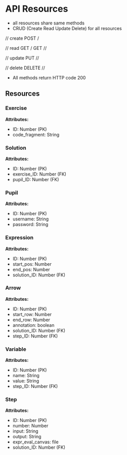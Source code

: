 # API Resources

- all resources share same methods
- CRUD (Create Read Update Delete) for all resources

// create
POST /<resource>

// read
GET /<resource>
GET /<resource>/<id>

// update
PUT /<resource>/<id>

// delete
DELETE /<resource>/<id>

- All methods return HTTP code 200

## Resources

### Exercise
**Attributes:**
- ID: Number (PK)
- code_fragment: String

### Solution
**Attributes:**
- ID: Number (PK)
- exercise_ID: Number (FK)
- pupil_ID: Number (FK)

### Pupil
**Attributes:**
- ID: Number (PK)
- username: String
- password: String

### Expression
**Attributes:**
- ID: Number (PK)
- start_pos: Number
- end_pos: Number
- solution_ID: Number (FK)

### Arrow
**Attributes:**
- ID: Number (PK)
- start_row: Number
- end_row: Number
- annotation: boolean
- solution_ID: Number (FK)
- step_ID: Number (FK)

### Variable
**Attributes:**
- ID: Number (PK)
- name: String
- value: String
- step_ID: Number (FK)

### Step
**Attributes:**
- ID: Number (PK)
- number: Number
- input: String
- output: String
- expr_eval_canvas: file
- solution_ID: Number (FK)
